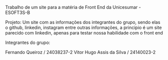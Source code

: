 Trabalho de um site para a matéria de Front End da Unicesumar - ESOFT3S-B

Projeto: Um site com as informações dos integrantes do grupo, sendo elas o github, linkedin, instagram entre outras informações, a principio é um site parecido com linkedin, apenas para testar
nossa habilidade com o front end

Integrantes do grupo:

  Fernando Queiroz / 24038237-2
  Vitor Hugo Assis da Silva / 24140023-2 